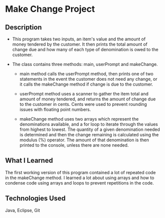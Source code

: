 # Make Change Project


## Description

- This program takes two inputs, an item's value and the amount of money tendered by the customer. It then prints
the total amount of change due and how many of each type of denomination is owed to the customer.

- The class contains three methods: main, userPrompt and makeChange.

  - main method calls the userPrompt method, then prints one of two statements in the event the customer does not
  need any change, or it calls the makeChange method if change is due to the customer.

  - userPrompt method uses a scanner to gather the item total and amount of money tendered, and returns the
  amount of change due to the customer in cents. Cents were used to prevent rounding issues with floating point
  numbers.

  - makeChange method uses two arrays which represent the denominations available, and a for loop to iterate
  through the values from highest to lowest. The quantity of a given denomination needed is determined and then
  the change remaining is calculated using the modulus (%) operator. The amount of that denomination is then
  printed to the console, unless there are none needed.


## What I Learned
The first working version of this program contained a lot of repeated code in the makeChange method. I learned a
lot about using arrays and how to condense code using arrays and loops to prevent repetitions in the code.


## Technologies Used
Java, Eclipse, Git

